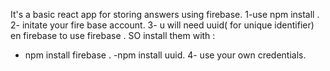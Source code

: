 It's a basic react app for storing answers using firebase.
1-use npm install .
2- initate your fire base account.
3- u will need uuid( for unique identifier) en firebase to use firebase .
SO install them with :
 - npm install firebase .
 -npm install uuid.
4- use your own credentials.

